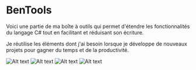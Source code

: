 # BenTools
Voici une partie de ma boîte à outils qui permet d'étendre les fonctionnalités du langage C# tout en facilitant et réduisant son écriture. 

Je réutilise les éléments dont j'ai besoin lorsque je développe de nouveaux projets pour gagner du temps et de la productivité.


![Alt text](https://i.imgur.com/JKA9kqS.png "Arborescence des fichiers de l'application.")
![Alt text](https://i.imgur.com/CnSYcRC.png "Codes utilitaires que l'on retrouve dans l'application : Les séquences.")
![Alt text](https://i.imgur.com/z3JURgS.png "Codes utilitaires que l'on retrouve dans l'application : Les énumérations.")
![Alt text](https://i.imgur.com/yrhAnok.png "Codes utilitaires que l'on retrouve dans l'application : Le file system et les streams.")
